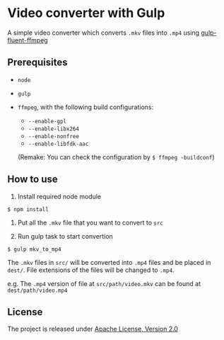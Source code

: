# Video converter with Gulp
A simple video converter which converts `.mkv` files into `.mp4` using [gulp-fluent-ffmpeg](https://github.com/psirenny/gulp-fluent-ffmpeg)

## Prerequisites
* `node`

* `gulp`

* `ffmpeg`, with the following build configurations:     

  * `--enable-gpl`
  * `--enable-libx264`
  * `--enable-nonfree`
  * `--enable-libfdk-aac`

  (Remake: You can check the configuration by `$ ffmpeg -buildconf`)

## How to use
1. Install required node module

  `$ npm install`

1. Put all the `.mkv` file that you want to convert to `src`

1. Run gulp task to start convertion

  `$ gulp mkv_to_mp4`

The `.mkv` files in `src/` will be converted into `.mp4` files and be placed in `dest/`. File extensions of the files will be changed to `.mp4`.

e.g. The `.mp4` version of file at `src/path/video.mkv` can be found at `dest/path/video.mp4`

## License
The project is released under [Apache License, Version 2.0](https://www.apache.org/licenses/LICENSE-2.0)
